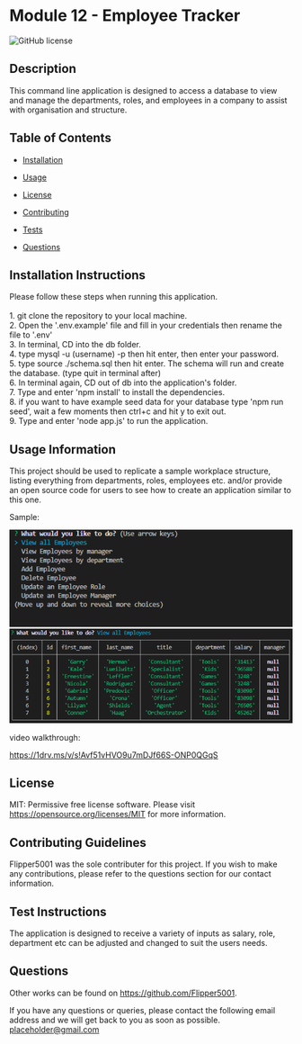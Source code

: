 # Module 12 - Employee Tracker
![GitHub license](https://img.shields.io/badge/license-MIT-blue.svg)

## Description

This command line application is designed to access a database to view and manage the departments, roles, and employees in a company to assist with organisation and structure.

## Table of Contents 

* [Installation](#installation-instructions)

* [Usage](#usage-information)

* [License](#license)

* [Contributing](#contributing-guidelines)

* [Tests](#test-instructions)

* [Questions](#questions)

## Installation Instructions

Please follow these steps when running this application. <br/><br/>1. git clone the repository to your local machine. <br/>2. Open the '.env.example' file and fill in your credentials then rename the file to '.env' <br/>3. In terminal, CD into the db folder. <br/>4. type mysql -u (username) -p then hit enter, then enter your password. <br/>5. type source ./schema.sql then hit enter. The schema will run and create the database. (type quit in terminal after) <br/>6. In terminal again, CD out of db into the application's folder. <br/>7. Type and enter 'npm install' to install the dependencies. <br/>8. if you want to have example seed data for your database type 'npm run seed', wait a few moments then ctrl+c and hit y to exit out. <br/>9. Type and enter 'node app.js' to run the application.

## Usage Information

This project should be used to replicate a sample workplace structure, listing everything from departments, roles, employees etc. and/or provide an open source code for users to see how to create an application similar to this one. 

Sample:

![Screenshot](./assets/screenshot.PNG)
![Screenshot](./assets/screenshot2.PNG)

video walkthrough:

  https://1drv.ms/v/s!Avf51vHVO9u7mDJf66S-ONP0QGqS

## License

MIT: Permissive free license software. Please visit https://opensource.org/licenses/MIT for more information.
  
## Contributing Guidelines

Flipper5001 was the sole contributer for this project. If you wish to make any contributions, please refer to the questions section for our contact information.

## Test Instructions

The application is designed to receive a variety of inputs as salary, role, department etc can be adjusted and changed to suit the users needs. 

## Questions

Other works can be found on https://github.com/Flipper5001.

If you have any questions or queries, please contact the following email address and we will get back to you as soon as possible.  
placeholder@gmail.com



